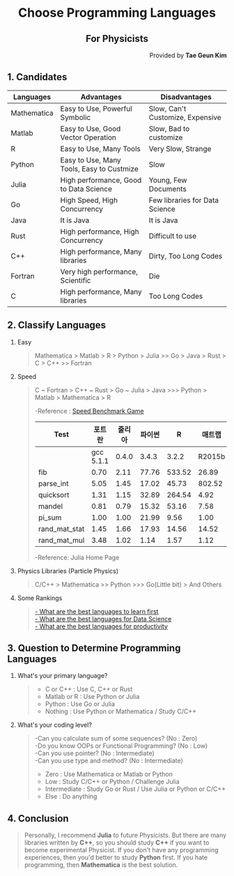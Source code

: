 <h1 style="text-align:center">Choose Programming Languages</h1>
<h2 style="text-align:center">For Physicists</h2>
<p style="text-align:right">Provided by <b>Tae Geun Kim</b></p>

## 1. Candidates

| Languages | Advantages | Disadvantages|
| -----------------|-------------------|----------------------|
|Mathematica| Easy to Use, Powerful Symbolic| Slow, Can't Customize, Expensive|
|Matlab           | Easy to Use, Good Vector Operation|Slow, Bad to customize|
| R | Easy to Use, Many Tools | Very Slow, Strange|
| Python | Easy to Use, Many Tools, Easy to Custmize | Slow|
|  Julia | High performance, Good to Data Science | Young, Few Documents|
| Go | High Speed, High Concurrency | Few libraries for Data Science|
| Java | It is Java | It is Java|
| Rust | High performance, High Concurrency | Difficult to use|
| C++ | High performance, Many libraries | Dirty, Too Long Codes|
| Fortran | Very high performance, Scientific | Die|
| C | High performance, Many libraries | Too Long Codes|

## 2. Classify Languages

1. Easy
    > Mathematica > Matlab > R > Python > Julia >> Go > Java > Rust > C > C++ >> Fortran

2. Speed
    > C ~ Fortran > C++ ~ Rust > Go ~ Julia > Java >>> Python > Matlab > Mathematica > R
    >
    > -Reference : <a href="http://benchmarksgame.alioth.debian.org/u64q/performance.php?test=nbody&sort=elapsed" target="_blank">Speed Benchmark Game</a>
    >
    > | Test | 포트란 | 줄리아 | 파이썬 | R | 매트랩 |  매스매티카 | Go | 자바 |
    > |-----| ----|-----|-----|---|-----|-------|----|---|
    > ||gcc 5.1.1 | 0.4.0 | 3.4.3 | 3.2.2 | R2015b |  10.2.0 | go1.5 | 1.8.0_45
    > | fib | 0.70 | 2.11 | 77.76 | 533.52 | 26.89 |  118.53 | 1.86 | 1.21 |
    > | parse_int | 5.05 | 1.45 | 17.02 | 45.73 | 802.52 | 15.02 | 1.20 | 3.35 |
    > | quicksort | 1.31 | 1.15 | 32.89 | 264.54 | 4.92 | 43.23 | 1.29 | 2.60 |
    > | mandel | 0.81 | 0.79 | 15.32 | 53.16 | 7.58 | 5.13 | 1.11 |  1.35 |
    > | pi_sum | 1.00 | 1.00 | 21.99 | 9.56 | 1.00 |  1.69 | 1.00 |  1.00 |
    > | rand_mat_stat | 1.45 | 1.66 | 17.93 | 14.56 | 14.52 |5.95 | 2.96 |  3.92 |
    > | rand_mat_mul | 3.48 | 1.02 | 1.14 | 1.57 | 1.12 | 1.30 | 1.42 |  2.36 |
    >
    > -Reference: Julia Home Page


3. Physics Libraries (Particle Physics)
    > C/C++ > Mathematica >> Python >>> Go(Little bit) > And Others


4. Some Rankings
    > <a href="https://www.slant.co/topics/25/~best-programming-language-to-learn-first" target="_blank">- What are the best languages to learn first</a>  
    > <a href="https://www.slant.co/topics/4001/~programming-languages-for-data-science" target="_blank">- What are the best languages for Data Science</a>  
    > <a href="https://www.slant.co/topics/5984/~productivity-enhancing-well-designed-and-concise-rather-than-just-popular-or-time-tested-programming-la" target="_blank">- What are the best languages for productivity</a>

## 3. Question to Determine Programming Languages

1. What's your primary  language?
    > * C or C++ : Use C, C++ or Rust
    > * Matlab or R : Use Python or Julia
    > * Python : Use Go or Julia
    > * Nothing : Use Python or Mathematica /  Study C/C++

2. What's your coding level?
    > -Can you calculate sum of some sequences?  (No :  Zero)  
    > -Do you know OOPs or Functional Programming? (No : Low)  
    > -Can you use pointer? (No : Intermediate)  
    > -Can you use type and method? (No : Intermediate)
    > * Zero : Use Mathematica or Matlab or Python
    > * Low : Study C/C++ or Python / Challenge Julia
    > * Intermediate : Study Go or Rust / Use Julia or Python or C/C++
    > * Else : Do anything

## 4. Conclusion

> Personally, I recommend **Julia** to future Physicists. But there are many libraries written by **C++**, so you should study **C++** if you want to become experimental Physicist. If you don't have any programming experiences, then you'd better to study **Python** first. If you hate programming, then **Mathematica** is the best solution.  